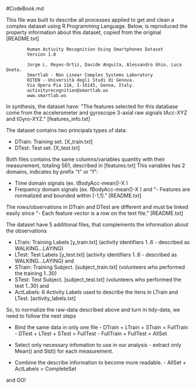 #CodeBook.md

This file was built to describe all processes applied to get and clean a complex dataset using R Programming Language.
Below, is reproduced the property information about this dataset, copied from the original [README.txt] 

            Human Activity Recognition Using Smartphones Dataset
            Version 1.0
            
            Jorge L. Reyes-Ortiz, Davide Anguita, Alessandro Ghio, Luca Oneto.
            Smartlab - Non Linear Complex Systems Laboratory
            DITEN - Università degli Studi di Genova.
            Via Opera Pia 11A, I-16145, Genoa, Italy.
            activityrecognition@smartlab.ws
            www.smartlab.ws



In synthesis, the dataset have: "The features selected for this database come from the accelerometer and gyroscope 3-axial raw signals tAcc-XYZ and tGyro-XYZ." [features_info.txt]

The dataset contains two principals types of data:

- DTrain: Training set. [X_train.txt]
- DTest: Test set. [X_test.txt]

Both files contains the same columns/variables quantity with their measurement, totaling 561, described in [features.txt]
This variables has 2 domains, indicates by prefix "t" or "f":

- Time domain signals (ex. tBodyAcc-mean()-X )
- Frequency domain signals (ex. fBodyAcc-mean()-X )
and "- Features are normalized and bounded within [-1,1]." [README.txt]

The rows/observations in DTrain and DTest are different and must be linked easily since "- Each feature vector is a row on the text file." [README.txt]

The dataset have 5 additional files, that complements the information about the observations

- LTrain: Training Labels [y_train.txt] (activity identifiers 1..6 - described as WALKING...LAYING)
- LTest: Test Labels [y_test.txt] (activity identifiers 1..6 - described as WALKING...LAYING)
and
- STrain: Training Subject. [subject_train.txt] (volunteers who performed the training 1..30)
- STest:  Test Subject. [subject_test.txt] (volunteers who performed the test 1..30)
and
- ActLabels: 6 Activity Labels used to describe the itens in LTrain and LTest. [activity_labels.txt]

So, to normalize the raw-data described above and turn in tidy-data, we need to follow the next steps

- Bind the same data in only one file
            - DTrain    + LTrain    + STrain = FullTrain
            - DTest     + LTest     + STest  = FullTest
            - FullTrain + FullTest  = AllSet

- Select only necessary infomation to use in our analysis
            - extract only Mean() and Std() for each measurement. 

- Combine the describe information to become more readable.
            - AllSet + ActLabels = CompleteSet


and GO!
